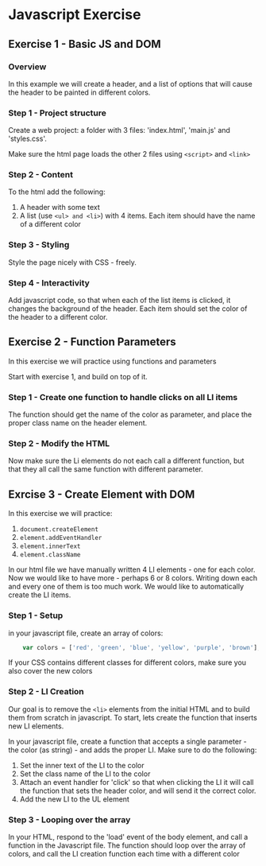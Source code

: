# Javascript Exercise

## Exercise 1 - Basic JS and DOM
### Overview
In this example we will create a header, and a list of options that will cause the header to be painted in different colors.

### Step 1 - Project structure
Create a web project: a folder with 3 files: 'index.html', 'main.js' and 'styles.css'. 

Make sure the html page loads the other 2 files using `<script>` and `<link>`

### Step 2 - Content
To the html add the following: 
1. A header with some text
2. A list (use `<ul> and <li>`) with 4 items. Each item should have the name of a different color

### Step 3 - Styling
Style the page nicely with CSS - freely.

### Step 4 - Interactivity
Add javascript code, so that when each of the list items is clicked, it changes the background of the header. Each item should set the color of the header to a different color.


## Exercise 2 - Function Parameters
In this exercise we will practice using functions and parameters

Start with exercise 1, and build on top of it.

### Step 1 - Create one function to handle clicks on all LI items
The function should get the name of the color as parameter, and place the proper class name on the header element.

### Step 2 - Modify the HTML
Now make sure the Li elements do not each call a different function, but that they all call the same function with different parameter.

## Exrcise 3 - Create Element with DOM
In this exercise we will practice: 
1. `document.createElement`
2. `element.addEventHandler`
3. `element.innerText`
4. `element.className`

In our html file we have manually written 4 LI elements - one for each color. Now we would like to have more - perhaps 6 or 8 colors. Writing down each and every one of them is too much work. We would like to automatically create the LI items.

### Step 1 - Setup
in your javascript file, create an array of colors: 
```javascript
    var colors = ['red', 'green', 'blue', 'yellow', 'purple', 'brown'];
```

If your CSS contains different classes for different colors, make sure you also cover the new colors

### Step 2 - LI Creation
Our goal is to remove the `<li>` elements from the initial HTML and to build them from scratch in javascript. To start, lets create the function that inserts new LI elements.

In your javascript file, create a function that accepts a single parameter - the color (as string) - and adds the proper LI. Make sure to do the following:
1. Set the inner text of the LI to the color
2. Set the class name of the LI to the color
3. Attach an event handler for 'click' so that when clicking the LI it will call the function that sets the header color, and will send it the correct color.
4. Add the new LI to the UL element

### Step 3 - Looping over the array
In your HTML, respond to the 'load' event of the body element, and call a function in the Javascript file. 
The function should loop over the array of colors, and call the LI creation function each time with a different color


